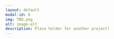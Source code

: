 ```yaml
---
layout: default
modal-id: 6
img: TBD.png
alt: image-alt
description: Place holder for another project!
---
```

